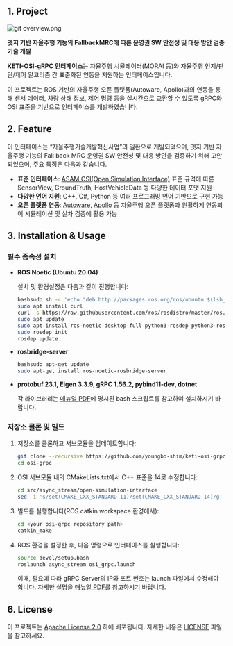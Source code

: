 ## 1. Project

![git overview.png](resources/overview.png)

**엣지 기반 자율주행 기능의 FallbackMRC에 따른 운영권 SW 안전성 및 대응 방안 검증 기술 개발**

**KETI-OSI-gRPC 인터페이스**는 자율주행 시뮬레이터(MORAI 등)와 자율주행 인지/판단/제어 알고리즘 간 표준화된 연동을 지원하는 인터페이스입니다.

이 프로젝트는 ROS 기반의 자율주행 오픈 플랫폼(Autoware, Apollo)과의 연동을 통해 센서 데이터, 차량 상태 정보, 제어 명령 등을 실시간으로 교환할 수 있도록 gRPC와 OSI 표준을 기반으로 인터페이스를 개발하였습니다.

## 2. Feature

이 인터페이스는 “자율주행기술개발혁신사업”의 일환으로 개발되었으며, 엣지 기반 자율주행 기능의 Fall back MRC 운영권 SW 안전성 및 대응 방안을 검증하기 위해 고안되었으며, 주요 특징은 다음과 같습니다.

- **표준 인터페이스**: [ASAM OSI(Open Simulation Interface)](https://github.com/OpenSimulationInterface/open-simulation-interface) 표준 규격에 따른 SensorView, GroundTruth, HostVehicleData 등 다양한 데이터 포맷 지원
- **다양한 언어 지원**: C++, C#, Python 등 여러 프로그래밍 언어 기반으로 구현 가능
- **오픈 플랫폼 연동**: [Autoware](https://github.com/autowarefoundation/autoware), [Apollo](https://github.com/ApolloAuto/apollo) 등 자율주행 오픈 플랫폼과 원활하게 연동되어 시뮬레이션 및 실차 검증에 활용 가능

## 3. Installation & Usage

### 필수 종속성 설치

- **ROS Noetic (Ubuntu 20.04)**
    
    설치 및 환경설정은 다음과 같이 진행합니다:
    
    ```bash
    bashsudo sh -c 'echo "deb http://packages.ros.org/ros/ubuntu $(lsb_release -sc) main" > /etc/apt/sources.list.d/ros-latest.list'
    sudo apt install curl
    curl -s https://raw.githubusercontent.com/ros/rosdistro/master/ros.asc | sudo apt-key add -
    sudo apt update
    sudo apt install ros-noetic-desktop-full python3-rosdep python3-rosinstall python3-rosinstall-generator python3-wstool build-essential
    sudo rosdep init
    rosdep update
    ```
    
- **rosbridge-server**
    
    ```bash
    bashsudo apt-get update
    sudo apt-get install ros-noetic-rosbridge-server
    ```
    
- **protobuf 23.1, Eigen 3.3.9, gRPC 1.56.2, pybind11-dev, dotnet**
    
    각 라이브러리는 [매뉴얼 PDF](https://github.com/youngbo-shim/keti-osi-grpc/blob/main/doc/FallbackMRC_%EC%9E%90%EC%9C%A8%EC%A3%BC%ED%96%89%20SW%20%EA%B2%80%EC%A6%9D%EC%9A%A9%20%EC%9D%B8%ED%84%B0%ED%8E%98%EC%9D%B4%EC%8A%A4%20%EC%82%AC%EC%9A%A9%20%EB%A7%A4%EB%89%B4%EC%96%BC.pdf)에 명시된 bash 스크립트를 참고하여 설치하시기 바랍니다.
    

### 저장소 클론 및 빌드

1. 저장소를 클론하고 서브모듈을 업데이트합니다:
    
    ```bash
    git clone --recursive https://github.com/youngbo-shim/keti-osi-grpc.git
    cd osi-grpc
    ```
    
2. OSI 서브모듈 내의 CMakeLists.txt에서 C++ 표준을 14로 수정합니다:
    
    ```bash
    cd src/async_stream/open-simulation-interface
    sed -i 's/set(CMAKE_CXX_STANDARD 11)/set(CMAKE_CXX_STANDARD 14)/g' CMakeLists.txt
    ```
    
3. 빌드를 실행합니다(ROS catkin workspace 환경에서):
    
    ```bash
    cd <your osi-grpc repository path>
    catkin_make
    ```
    
4. ROS 환경을 설정한 후, 다음 명령으로 인터페이스를 실행합니다:
    
    ```bash
    source devel/setup.bash
    roslaunch async_stream osi_grpc.launch
    ```
    
    이때, 필요에 따라 gRPC Server의 IP와 포트 번호는 launch 파일에서 수정해야 합니다. 자세한 설명을 [매뉴얼 PDF](https://github.com/youngbo-shim/keti-osi-grpc/blob/main/doc/FallbackMRC_%EC%9E%90%EC%9C%A8%EC%A3%BC%ED%96%89%20SW%20%EA%B2%80%EC%A6%9D%EC%9A%A9%20%EC%9D%B8%ED%84%B0%ED%8E%98%EC%9D%B4%EC%8A%A4%20%EC%82%AC%EC%9A%A9%20%EB%A7%A4%EB%89%B4%EC%96%BC.pdf)를 참고하시기 바랍니다.
    

## 6. **License**

이 프로젝트는 [Apache License 2.0](https://www.apache.org/licenses/LICENSE-2.0) 하에 배포됩니다. 자세한 내용은 [LICENSE](https://github.com/youngbo-shim/keti-osi-grpc/blob/main/LICENSE) 파일을 참고하세요.
